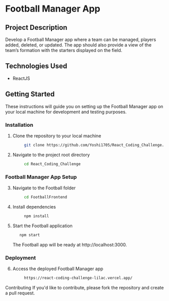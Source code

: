 # Football Manager App

## Project Description

Develop a Football Manager app where a team can be managed, players added, deleted, or updated. The app should also provide a view of the team’s formation with the starters displayed on the field.

## Technologies Used

- ReactJS

## Getting Started

These instructions will guide you on setting up the Football Manager app on your local machine for development and testing purposes.

### Installation
1. Clone the repository to your local machine
   ```bash
        git clone https://github.com/Yoshi1705/React_Coding_Challenge.git
    ```

2. Navigate to the project root directory
   ```bash
        cd React_Coding_Challenge
    ```
   

### Football Manager App Setup
3. Navigate to the Football folder
   ```bash
        cd FootballFrontend
    ```

4. Install dependencies
   ```bash
        npm install
    ```

5. Start the Football application
     ```bash
        npm start
    ```
   The Football app will be ready at http://localhost:3000.
   
 ### Deployment
 
 6. Access the deployed Football Manager app
    ```bash
         https://react-coding-challenge-lilac.vercel.app/
    ```
Contributing
If you'd like to contribute, please fork the repository and create a pull request.
